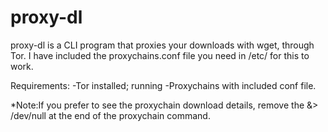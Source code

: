 proxy-dl
========

proxy-dl is a CLI program that proxies your downloads with wget, through Tor. I have included the proxychains.conf file you need in /etc/ for this to work.

Requirements:
-Tor installed; running
-Proxychains with included conf file.

*Note:If you prefer to see the proxychain download details, remove the &> /dev/null at the end of the proxychain command.
